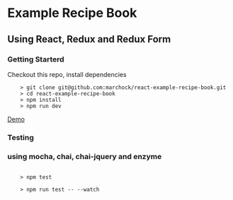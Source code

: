 # Example Recipe Book

## Using React, Redux and Redux Form

### Getting Starterd ###

Checkout this repo, install dependencies

```
	> git clone git@github.com:marchock/react-example-recipe-book.git
	> cd react-example-recipe-book
	> npm install
	> npm run dev

```

<a href="https://react-example-recipe.herokuapp.com/">Demo</a>


### Testing ###

### using mocha, chai, chai-jquery and enzyme

```

	> npm test

	> npm run test -- --watch


```
